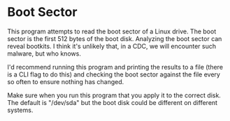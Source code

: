 # Boot Sector

This program attempts to read the boot sector of a Linux drive. The boot sector is the first 512 bytes of the boot disk. Analyzing the boot sector can reveal bootkits. I think it's unlikely that, in a CDC, we will encounter such malware, but who knows.

I'd recommend running this program and printing the results to a file (there is a CLI flag to do this) and checking the boot sector against the file every so often to ensure nothing has changed. 

Make sure when you run this program that you apply it to the correct disk. The default is "/dev/sda" but the boot disk could be different on different systems. 